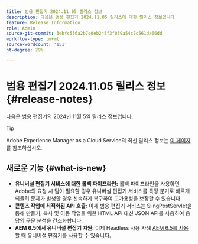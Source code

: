 ```yaml
---
title: 범용 편집기 2024.11.05 릴리스 정보
description: 다음은 범용 편집기 2024.11.05 릴리스에 대한 릴리스 정보입니다.
feature: Release Information
role: Admin
source-git-commit: 3ebfc556a2b7edeb245f3f039a54c7c561da66dd
workflow-type: tm+mt
source-wordcount: '151'
ht-degree: 29%

---
```



# 범용 편집기 2024.11.05 릴리스 정보 {#release-notes}

다음은 범용 편집기의 2024년 11월 5일 릴리스 정보입니다.

>[!TIP]
>
>Adobe Experience Manager as a Cloud Service의 최신 릴리스 정보는 [이 페이지](/help/release-notes/release-notes-cloud/release-notes-current.md)를 참조하십시오.

## 새로운 기능 {#what-is-new}

* **유니버설 편집기 서비스에 대한 롤백 파이프라인:** 롤백 파이프라인을 사용하면 Adobe의 요청 시 팀이 필요할 경우 유니버설 편집기 서비스를 특정 분기로 빠르게 되돌려 문제가 발생할 경우 신속하게 복구하여 고가용성을 보장할 수 있습니다.
* **콘텐츠 작업에 최적화된 API 호출:** 이제 범용 편집기 서비스는 SlingPostServlet을 통해 만들기, 복사 및 이동 작업을 위한 HTML API 대신 JSON API를 사용하여 응답의 구문 분석을 간소화합니다.
* **AEM 6.5에서 유니버설 편집기 지원:** 이제 Headless 사용 사례 [AEM 6.5를 사용할 때 유니버설 편집기를 사용할 수 있습니다.](https://experienceleague.adobe.com/en/docs/experience-manager-65/content/implementing/developing/headless/universal-editor/introduction)

